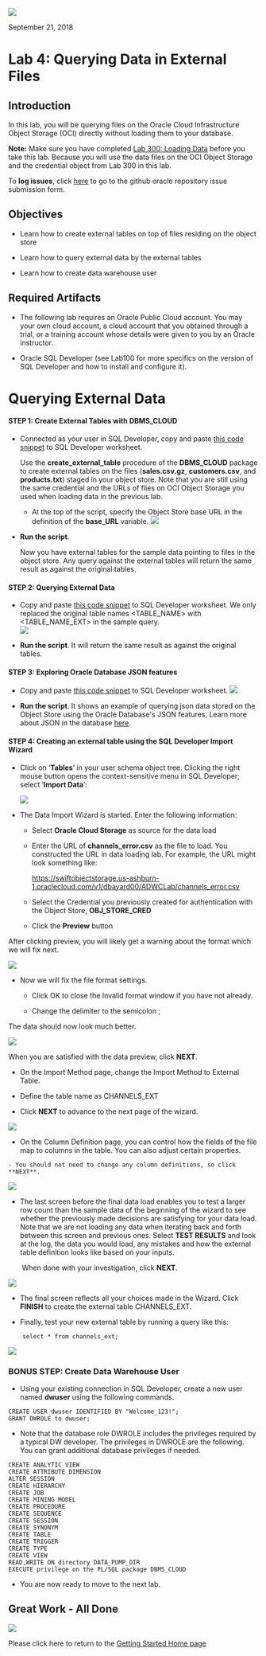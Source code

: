[![](images/obe_tag.png)](README.md)

September 21, 2018


# Lab 4: Querying Data in External Files

## Introduction

In this lab, you will be querying files on the Oracle Cloud Infrastructure Object Storage (OCI) directly without loading them to your database.

**Note:** Make sure you have completed <a href="https://millerhoo.github.io/journey4-adwc/workshops/journey4-adwc/LabGuide300.md" target="_blank">Lab 300: Loading Data</a> before you take this lab. Because you will use the data files on the OCI Object Storage and the credential object from Lab 300 in this lab.

To **log issues**, click [here](https://github.com/millerhoo/journey4-adwc/issues/new) to go to the github oracle repository issue submission form.

## Objectives

-   Learn how to create external tables on top of files residing on the object store

-   Learn how to query external data by the external tables

-   Learn how to create data warehouse user 

## Required Artifacts

-   The following lab requires an Oracle Public Cloud account. You may your own cloud account, a cloud account that you obtained through a trial, or a training account whose details were given to you by an Oracle instructor.

-   Oracle SQL Developer (see Lab100 for more specifics on the version of SQL Developer and how to install and configure it).

# Querying External Data

 

#### STEP 1: Create External Tables with DBMS_CLOUD

-   Connected as your user in SQL Developer, copy and paste <a href="./scripts/400/create_external_tables.txt" target="_blank">this code snippet</a> to SQL Developer worksheet.  

    Use the **create\_external\_table** procedure of the **DBMS\_CLOUD** package to create external tables on the files (**sales.csv.gz**, **customers.csv**, and **products.txt**) staged in your object store. Note that you are still using the same credential and the URLs of flies on OCI Object Storage you used when loading data in the previous lab.

    -   At the top of the script, specify the Object Store base URL in the definition of the **base\_URL** variable.
    ![](./images/400/snap0014527.jpg)



-   **Run the script**.

    Now you have external tables for the sample data pointing to files in the object store. Any query against the external tables will return the same result as against the original tables.

#### STEP 2: Querying External Data

-   Copy and paste <a href="./scripts/400/query_external_data.txt" target="_blank">this code snippet</a> to SQL Developer worksheet. We only replaced the original table names <TABLE_NAME> with <TABLE_NAME_EXT> in the sample query.  
    ![](images/400/Picture400-4.png)

-   **Run the script**. It will return the same result as against the original tables.


#### STEP 3: Exploring Oracle Database JSON features

-   Copy and paste <a href="./scripts/400/query_json_data.txt" target="_blank">this code snippet</a> to SQL Developer worksheet.
    ![](images/400/snap0014671.jpg)

-   **Run the script**. It shows an example of querying json data stored on the Object Store using the Oracle Database's JSON features,  Learn more about JSON in the database <a href="https://docs.oracle.com/en/database/oracle/oracle-database/18/adjsn/json-in-oracle-database.html">here</a>.

#### STEP 4: Creating an external table using the SQL Developer Import Wizard

-   Click on ‘**Tables**’ in your user schema object tree. Clicking the right mouse button opens the context-sensitive menu in SQL Developer; select ‘**Import Data**’:

    ![](./images/400/snap0014672.jpg)


-   The Data Import Wizard is started. Enter the following information:

    -   Select **Oracle Cloud Storage** as source for the data load

    -   Enter the URL of **channels_error.csv** as the file to load. You constructed the URL in data loading lab. For example, the URL might look something like:

        https://swiftobjectstorage.us-ashburn-1.oraclecloud.com/v1/dbayard00/ADWCLab/channels_error.csv

    -   Select the Credential you previously created for authentication with the Object Store, **OBJ\_STORE\_CRED**

    -   Click the **Preview** button

After clicking preview, you will likely get a warning about the format which we will fix next.

![](./images/400/snap0014673.jpg)

  - Now we will fix the file format settings.

     - Click OK to close the Invalid format window if you have not already.

     - Change the delimiter to the semicolon ;

The data should now look much better.

![](./images/400/snap0014674.jpg)


When you are satisfied with the data preview, click **NEXT**.

  - On the Import Method page, change the Import Method to External Table.

  - Define the table name as CHANNELS_EXT

  - Click **NEXT** to advance to the next page of the wizard.

![](./images/400/snap0014675.jpg)

  -   On the Column Definition page, you can control how the fields of the file map to columns in the table.  You can also adjust certain properties.

    - You should not need to change any column definitions, so click **NEXT**.

![](./images/400/snap0014676.jpg)

 


-   The last screen before the final data load enables you to test a larger row count than the sample data of the beginning of the wizard to see whether the previously made decisions are satisfying for your data load. Note that we are not loading any data when iterating back and forth between this screen and previous ones. Select **TEST RESULTS** and look at the log, the data you would load, any mistakes and how the external table definition looks like based on your inputs.

&nbsp;&nbsp;&nbsp;&nbsp;&nbsp;&nbsp;&nbsp;When done with your investigation, click **NEXT**.

![](./images/400/snap0014677.jpg)





-   The final screen reflects all your choices made in the Wizard. Click **FINISH** to create the external table CHANNELS_EXT.

-   Finally, test your new external table by running a query like this:

```
    select * from channels_ext;
```

![](./images/400/snap0014678.jpg)


### BONUS STEP: Create Data Warehouse User

-   Using your existing connection in SQL Developer, create a new user named **dwuser** using the following commands.
```
CREATE USER dwuser IDENTIFIED BY "Welcome_123!";
GRANT DWROLE to dwuser;
```
- Note that the database role DWROLE includes the privileges required by a typical DW developer. The privileges in DWROLE are the following. You can grant additional database privileges if needed.
```
CREATE ANALYTIC VIEW
CREATE ATTRIBUTE DIMENSION
ALTER SESSION
CREATE HIERARCHY
CREATE JOB
CREATE MINING MODEL
CREATE PROCEDURE
CREATE SEQUENCE
CREATE SESSION
CREATE SYNONYM
CREATE TABLE
CREATE TRIGGER
CREATE TYPE
CREATE VIEW
READ,WRITE ON directory DATA_PUMP_DIR
EXECUTE privilege on the PL/SQL package DBMS_CLOUD 
```

-   You are now ready to move to the next lab.


## Great Work - All Done

[![](images/obe_tag.png)](README.md) 


Please click here to return to the [Getting Started Home page](README.md)


